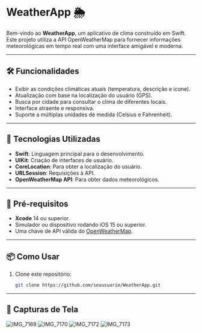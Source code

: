 # WeatherApp 🌦️

Bem-vindo ao **WeatherApp**, um aplicativo de clima construído em Swift. Este projeto utiliza a API OpenWeatherMap para fornecer informações meteorológicas em tempo real com uma interface amigável e moderna.

---

## 🛠️ Funcionalidades

- Exibir as condições climáticas atuais (temperatura, descrição e ícone).
- Atualização com base na localização do usuário (GPS).
- Busca por cidade para consultar o clima de diferentes locais.
- Interface atraente e responsiva.
- Suporte a múltiplas unidades de medida (Celsius e Fahrenheit).



---

## 🚀 Tecnologias Utilizadas

- **Swift**: Linguagem principal para o desenvolvimento.
- **UIKit**: Criação de interfaces de usuário.
- **CoreLocation**: Para obter a localização do usuário.
- **URLSession**: Requisições à API.
- **OpenWeatherMap API**: Para obter dados meteorológicos.

---

## 🧰 Pré-requisitos

- **Xcode** 14 ou superior.
- Simulador ou dispositivo rodando iOS 15 ou superior.
- Uma chave de API válida do [OpenWeatherMap](https://openweathermap.org/).

---

## 📦 Como Usar

1. Clone este repositório:
   ```bash
   git clone https://github.com/seuusuario/WeatherApp.git

---

## 📸 Capturas de Tela

![IMG_7169](https://github.com/user-attachments/assets/2caf313d-5230-489c-8ced-933f810daa5e)
![IMG_7170](https://github.com/user-attachments/assets/9344e6f0-7208-4a4e-9160-f69b1b5146ec)
![IMG_7172](https://github.com/user-attachments/assets/890a6157-a652-4d77-9282-9ab768aa8281)
![IMG_7173](https://github.com/user-attachments/assets/d8f49af9-8089-456c-8e2c-11c89679d64c)

